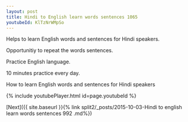 ```yaml
---
layout: post
title: Hindi to English learn words sentences 1065 
youtubeId: KlTzNrWMpSo
---
```

 
 
Helps to learn English words and sentences for Hindi speakers.

Opportunitiy to repeat the words sentences. 

Practice English language. 
 
10 minutes practice every day. 
 
How to learn English words and sentences for Hindi speakers 
 
{% include youtubePlayer.html id=page.youtubeId %}
 
 
[Next]({{ site.baseurl }}{% link  split2/_posts/2015-10-03-Hindi to english learn words sentences 992 .md%})
 
